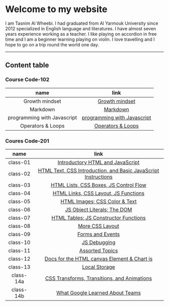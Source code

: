 # Welcome to my website
I am Tasnim Al Wheebi. I had graduated from Al Yarmouk University since 2012 specialized in English language and literatures. I have almost seven years experience working as a  teacher. I like playing on accordion in free time and I am a beginner learning playing on violin. I love travelling and I hope to go on a trip round the world one day.
 ***
 ## Content table

### Course Code-102

| name | link |
| :---:| :---:|
| Growth mindset | [Growth mindset](https://tasnimwheebi.github.io/Reading-Notes/growthminset) |
| Markdown | [Markdown](https://tasnimwheebi.github.io/Reading-Notes/markdown)
| programming with Javascript | [programming with Javascript ](https://tasnimwheebi.github.io/Reading-Notes/read-04)
| Operators & Loops | [Operators & Loops](https://tasnimwheebi.github.io/Reading-Notes/loops)

### Coures Code-201

| name | link |
| :---:| :---:|
| class-01 | [Introductory HTML and JavaScript](https://tasnimwheebi.github.io/Reading-Notes/class-01) |
| class-02 | [ HTML Text, CSS Introduction, and Basic JavaScript Instructions](https://tasnimwheebi.github.io/Reading-Notes/class-02) 
| class-03 | [HTML Lists, CSS Boxes, JS Control Flow](https://tasnimwheebi.github.io/Reading-Notes/class-03) 
| class-04| [HTML Links, CSS Layout, JS Functions](https://tasnimwheebi.github.io/Reading-Notes/class-04)
| class-05| [ HTML Images; CSS Color & Text](https://tasnimwheebi.github.io/Reading-Notes/class-05)
| class-06| [JS Object Literals; The DOM ](https://tasnimwheebi.github.io/Reading-Notes/class-06)
| class-07| [HTML Tables; JS Constructor Functions](https://tasnimwheebi.github.io/Reading-Notes/class-07)
| class-08| [More CSS Layout](https://tasnimwheebi.github.io/Reading-Notes/class-08)
| class-09| [Forms and Events](https://tasnimwheebi.github.io/Reading-Notes/class-09)
| class-10| [JS Debugging](https://tasnimwheebi.github.io/Reading-Notes/class-10)
| class-11| [Assorted Topics](https://tasnimwheebi.github.io/Reading-Notes/class-11)
| class-12| [Docs for the HTML canvas Element & Chart js](https://tasnimwheebi.github.io/Reading-Notes/class-12)
| class-13| [Local Storage](https://tasnimwheebi.github.io/Reading-Notes/read-13)
| class-14a| [CSS Transforms, Transitions, and Animations ](https://tasnimwheebi.github.io/Reading-Notes/class-14a)
| class-14b| [What Google Learned About Teams](https://tasnimwheebi.github.io/Reading-Notes/class-14b)

